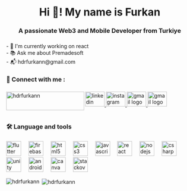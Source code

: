 ###

<h1 align="center">Hi 👋! My name is Furkan</h1>

###

<h3 align="center">A passionate Web3 and Mobile Developer from Turkiye</h3>
<!-- <p align="left"> <img src="https://komarev.com/ghpvc/?username=hdrfurkann&label=Profile%20views&color=0e75b6&style=flat" alt="hdrfurkann" /> </p> -->

###

<p align="left">- 🔭 I'm currently working on react<br>- 📚 Ask me about Premadesoft<br>- 📬 hdrfurkann@gmail.com</p>

###

<h3 align="left">🔗   Connect with me :</h3>

###

<div align="left">
  <a href="https://www.linkedin.com/in/hdrfurkann/" target="_blank">
    <img src="https://raw.githubusercontent.com/maurodesouza/profile-readme-generator/master/src/assets/icons/social/linkedin/default.svg" width="52" height="40" alt="linkedin logo"  />
  </a>
  <a href="https://www.instagram.com/premadesoft/" target="_blank">
    <img src="https://raw.githubusercontent.com/maurodesouza/profile-readme-generator/master/src/assets/icons/social/instagram/default.svg" width="52" height="40" alt="instagram logo"  />
  </a>
  <a href="mailto:hdrfurkann@gmail.com" target="_blank">
    <img src="https://raw.githubusercontent.com/maurodesouza/profile-readme-generator/master/src/assets/icons/social/gmail/default.svg" width="52" height="40" alt="gmail logo"  />
  </a>

  <a href="https://www.youtube.com/@Premadesoft" target="_blank">
    <img src="https://raw.githubusercontent.com/rahuldkjain/github-profile-readme-generator/master/src/images/icons/Social/youtube.svg" width="52" height="40" alt="gmail logo"  />
  </a>

  <a href="https://www.buymeacoffee.com/hdrfurkann" target="_blank">
  <img align="left" src="https://cdn.buymeacoffee.com/buttons/v2/default-yellow.png" height="50" width="210" alt="hdrfurkann" />
  </a>
  <br><br>
</div>

###

<h3 align="left">🛠 Language and tools</h3>

###

<div align="left">
  <img src="https://cdn.jsdelivr.net/gh/devicons/devicon/icons/flutter/flutter-original.svg" height="40" alt="flutter logo"  />
  <img width="12" />
  <img src="https://cdn.jsdelivr.net/gh/devicons/devicon/icons/firebase/firebase-plain.svg" height="40" alt="firebase logo"  />
  <img width="12" />
  <img src="https://cdn.jsdelivr.net/gh/devicons/devicon/icons/html5/html5-original.svg" height="40" alt="html5 logo"  />
  <img width="12" />
  <img src="https://cdn.simpleicons.org/css3/1572B6" height="40" alt="css3 logo"  />
  <img width="12" />
  <img src="https://cdn.simpleicons.org/javascript/F7DF1E" height="40" alt="javascript logo"  />
  <img width="12" />
  <img src="https://cdn.simpleicons.org/react/61DAFB" height="40" alt="react logo"  />
  <img width="12" />
  <img src="https://cdn.simpleicons.org/nodedotjs/339933" height="40" alt="nodejs logo"  />
  <img width="12" />
  <img src="https://cdn.jsdelivr.net/gh/devicons/devicon/icons/csharp/csharp-original.svg" height="40" alt="csharp logo"  />
  <img width="12" />
  <img src="https://cdn.simpleicons.org/unity/FFFFFF" height="40" alt="unity logo"  />
  <img width="12" />
  <img src="https://cdn.jsdelivr.net/gh/devicons/devicon/icons/androidstudio/androidstudio-original.svg" height="40" alt="androidstudio logo"  />
  <img width="12" />
  <img src="https://cdn.simpleicons.org/canva/00C4CC" height="40" alt="canva logo"  />
  <img width="12" />
  <img src="https://cdn.simpleicons.org/stackoverflow/F58025" height="40" alt="stackoverflow logo"  />
</div>

<div style="background-color: red, padding="20px" ">
<p><img align="left" src="https://github-readme-stats.vercel.app/api/top-langs?username=hdrfurkann&show_icons=true&locale=en&layout=compact" alt="hdrfurkann" /></p>
  <p>&nbsp;<img align="center" src="https://github-readme-stats.vercel.app/api?username=hdrfurkann&show_icons=true&locale=en" alt="hdrfurkann" /></p>
</div>

###

